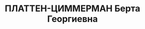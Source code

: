 ---
title: ПЛАТТЕН-ЦИММЕРМАН Берта Георгиевна
description: '1902 г.р., швейцарка, беспартийная, иностранный секретарь службы связи
  Исполкома Коминтерна, 2 декабря 1937 г. Военной Коллегией Верховного суда СССР за
  участие в троцкистской организации осуждена к расстрелу.

  2 июня 1956 года Военной Коллегией Верховного суда СССР реабилитирована.'
---